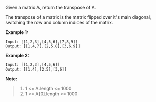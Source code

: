 Given a matrix A, return the transpose of A.

The transpose of a matrix is the matrix flipped over it's main diagonal, switching the row and column indices of the matrix.

 

**Example 1:**

```
Input: [[1,2,3],[4,5,6],[7,8,9]]
Output: [[1,4,7],[2,5,8],[3,6,9]]
```

**Example 2:**

```
Input: [[1,2,3],[4,5,6]]
Output: [[1,4],[2,5],[3,6]]
```
 

**Note:**

> 1. 1 <= A.length <= 1000
> 2. 1 <= A[0].length <= 1000